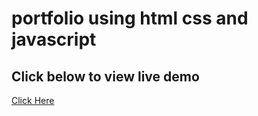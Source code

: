 # portfolio using html css and javascript

## Click below to view live demo

[Click Here](https://awesome-port.netlify.app/)
